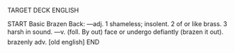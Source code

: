 TARGET DECK
ENGLISH

START
Basic
Brazen
Back: —adj. 1 shameless; insolent. 2 of or like brass. 3 harsh in sound. —v. (foll. By out) face or undergo defiantly (brazen it out).  brazenly adv. [old english]
END
